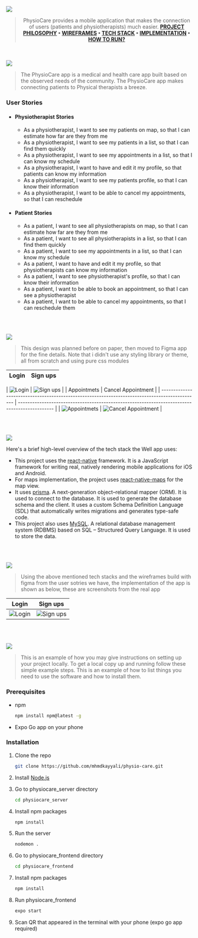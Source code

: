 <img src="./readme/assets/titles/title1.svg"/>

<div align="center">

> PhysioCare provides a mobile application that makes the connection of users (patients and
> physiotherapists) much easier.
> **[PROJECT PHILOSOPHY](https://github.com/mhmdkayyali/physio-care#-project-philosophy) • [WIREFRAMES](https://github.com/mhmdkayyali/well_app#-wireframes) • [TECH STACK](https://github.com/mhmdkayyali/physio-care#-tech-stack) • [IMPLEMENTATION](https://github.com/mhmdkayyali/physio-care#-impplementation) • [HOW TO RUN?](https://github.com/mhmdkayyali/physio-care#-how-to-run)**

</div>

<br><br>
<img src="./readme/assets/titles/title2.svg"/>

> The PhysioCare app is a medical and health care app built based on the observed needs of the community. The PhysioCare app makes connecting patients to Physical therapists a breeze.

### User Stories

- #### Physiotherapist Stories
  - As a physiotherapist, I want to see my patients on map, so that I can estimate how far are they from me
  - As a physiotherapist, I want to see my patients in a list, so that I can find them quickly
  - As a physiotherapist, I want to see my appointments in a list, so that I can know my schedule
  - As a physiotherapist, I want to have and edit it my profile, so that patients can know my information
  - As a physiotherapist, I want to see my patients profile, so that I can know their information
  - As a physiotherapist, I want to be able to cancel my appointments, so that I can reschedule
- #### Patient Stories

  - As a patient, I want to see all physiotherapists on map, so that I can estimate how far are they from me
  - As a patient, I want to see all physiotherapists in a list, so that I can find them quickly
  - As a patient, I want to see my appointments in a list, so that I can know my schedule
  - As a patient, I want to have and edit it my profile, so that physiotherapists can know my information
  - As a patient, I want to see physiotherapist's profile, so that I can know their information
  - As a patient, I want to be able to book an appointment, so that I can see a physiotherapist
  - As a patient, I want to be able to cancel my appointments, so that I can reschedule them

  <br><br>

<img src="./readme/assets/titles/title3.svg"/>

> This design was planned before on paper, then moved to Figma app for the fine details.
> Note that i didn't use any styling library or theme, all from scratch and using pure css modules

| Login | Sign ups |
| ----- | -------- |

| ![Login](https://github.com/mhmdkayyali/physio-care/blob/main/readme/assets/mockups/login%20page.svg) | ![Sign ups](https://github.com/mhmdkayyali/physio-care/blob/main/readme/assets/mockups/sign%20up%20page.svg) |
| Appointmets | Cancel Appointment |
| ---------------------------------------------------------------------------------------------- | --------------------------------------------------------------------------------------------- |
| ![Appointmets]() | ![Cancel Appointment]() |

<br><br>

<img src="./readme/assets/titles/title4.svg"/>

Here's a brief high-level overview of the tech stack the Well app uses:

- This project uses the [react-native](https://reactnative.dev/) framework. It is a JavaScript framework for writing real, natively rendering mobile applications for iOS and Android.
- For maps implementation, the project uses [react-native-maps](https://www.npmjs.com/package/react-native-maps?activeTab=readme) for the map view.
- It uses [prisma](https://www.prisma.io/). A next-generation object–relational mapper (ORM). It is used to connect to the database. It is used to generate the database schema and the client. It uses a custom Schema Definition Language (SDL) that automatically writes migrations and generates type-safe code.
- This project also uses [MySQL](https://www.mysql.com/). A relational database management system (RDBMS) based on SQL – Structured Query Language. It is used to store the data.

<br><br>

<img src="./readme/assets/titles/title5.svg"/>

> Using the above mentioned tech stacks and the wireframes build with figma from the user sotries we have, the implementation of the app is shown as below, these are screenshots from the real app

| Login      | Sign ups      |
| ---------- | ------------- |
| ![Login]() | ![Sign ups]() |

<br><br>

<img src="./readme/assets/titles/title6.svg"/>

> This is an example of how you may give instructions on setting up your project locally.
> To get a local copy up and running follow these simple example steps.
> This is an example of how to list things you need to use the software and how to install them.

### Prerequisites

- npm
  ```sh
  npm install npm@latest -g
  ```
- Expo Go app on your phone

### Installation

1. Clone the repo

   ```sh
   git clone https://github.com/mhmdkayyali/physio-care.git
   ```

2. Install [Node.js](https://nodejs.org/en/)
3. Go to physiocare_server directory
   ```sh
   cd physiocare_server
   ```
4. Install npm packages
   ```sh
   npm install
   ```
5. Run the server

   ```sh
   nodemon .
   ```

6. Go to physiocare_frontend directory

   ```sh
   cd physiocare_frontend
   ```

7. Install npm packages
   ```sh
   npm install
   ```
8. Run physiocare_frontend
   ```sh
   expo start
   ```
9. Scan QR that appeared in the terminal with your phone (expo go app required)
